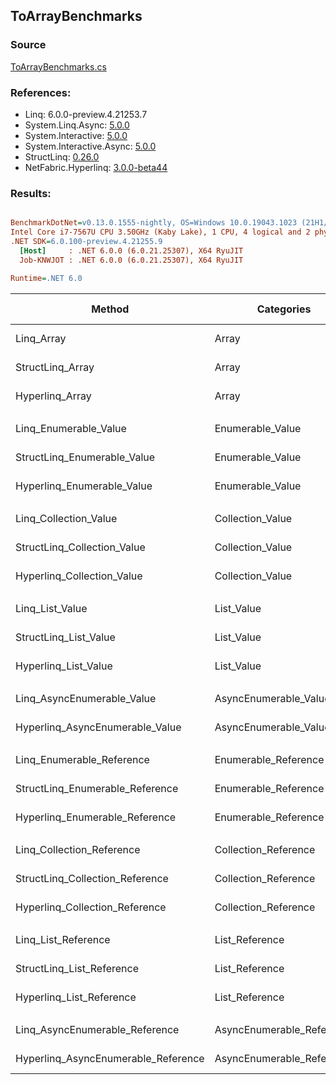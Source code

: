 ﻿## ToArrayBenchmarks

### Source
[ToArrayBenchmarks.cs](../NetFabric.Hyperlinq.Benchmarks/Benchmarks/ToArrayBenchmarks.cs)

### References:
- Linq: 6.0.0-preview.4.21253.7
- System.Linq.Async: [5.0.0](https://www.nuget.org/packages/System.Linq.Async/5.0.0)
- System.Interactive: [5.0.0](https://www.nuget.org/packages/System.Interactive/5.0.0)
- System.Interactive.Async: [5.0.0](https://www.nuget.org/packages/System.Interactive.Async/5.0.0)
- StructLinq: [0.26.0](https://www.nuget.org/packages/StructLinq/0.26.0)
- NetFabric.Hyperlinq: [3.0.0-beta44](https://www.nuget.org/packages/NetFabric.Hyperlinq/3.0.0-beta44)

### Results:
``` ini

BenchmarkDotNet=v0.13.0.1555-nightly, OS=Windows 10.0.19043.1023 (21H1/May2021Update)
Intel Core i7-7567U CPU 3.50GHz (Kaby Lake), 1 CPU, 4 logical and 2 physical cores
.NET SDK=6.0.100-preview.4.21255.9
  [Host]     : .NET 6.0.0 (6.0.21.25307), X64 RyuJIT
  Job-KNWJOT : .NET 6.0.0 (6.0.21.25307), X64 RyuJIT

Runtime=.NET 6.0  

```
|                              Method |                Categories | Count |        Mean |     Error |    StdDev | Ratio | RatioSD |  Gen 0 | Gen 1 | Gen 2 | Allocated |
|------------------------------------ |-------------------------- |------ |------------:|----------:|----------:|------:|--------:|-------:|------:|------:|----------:|
|                          Linq_Array |                     Array |   100 |    54.98 ns |  0.593 ns |  0.555 ns |  1.00 |    0.00 | 0.2027 |     - |     - |     424 B |
|                    StructLinq_Array |                     Array |   100 |    82.93 ns |  0.638 ns |  0.597 ns |  1.51 |    0.02 | 0.2027 |     - |     - |     424 B |
|                     Hyperlinq_Array |                     Array |   100 |    41.51 ns |  0.543 ns |  0.508 ns |  0.76 |    0.01 | 0.2027 |     - |     - |     424 B |
|                                     |                           |       |             |           |           |       |         |        |       |       |           |
|               Linq_Enumerable_Value |          Enumerable_Value |   100 |   900.42 ns |  4.320 ns |  4.041 ns |  1.00 |    0.00 | 0.5655 |     - |     - |   1,184 B |
|         StructLinq_Enumerable_Value |          Enumerable_Value |   100 |   873.07 ns |  4.048 ns |  3.787 ns |  0.97 |    0.00 | 0.2174 |     - |     - |     456 B |
|          Hyperlinq_Enumerable_Value |          Enumerable_Value |   100 |   535.57 ns |  2.829 ns |  2.363 ns |  0.60 |    0.00 | 0.2213 |     - |     - |     464 B |
|                                     |                           |       |             |           |           |       |         |        |       |       |           |
|               Linq_Collection_Value |          Collection_Value |   100 |    46.43 ns |  0.376 ns |  0.293 ns |  1.00 |    0.00 | 0.2027 |     - |     - |     424 B |
|         StructLinq_Collection_Value |          Collection_Value |   100 |   878.77 ns |  3.930 ns |  3.282 ns | 18.93 |    0.13 | 0.2174 |     - |     - |     456 B |
|          Hyperlinq_Collection_Value |          Collection_Value |   100 |   121.55 ns |  0.846 ns |  0.791 ns |  2.62 |    0.02 | 0.2217 |     - |     - |     464 B |
|                                     |                           |       |             |           |           |       |         |        |       |       |           |
|                     Linq_List_Value |                List_Value |   100 |    47.51 ns |  0.516 ns |  0.483 ns |  1.00 |    0.00 | 0.2027 |     - |     - |     424 B |
|               StructLinq_List_Value |                List_Value |   100 |   244.13 ns |  1.457 ns |  1.363 ns |  5.14 |    0.06 | 0.2027 |     - |     - |     424 B |
|                Hyperlinq_List_Value |                List_Value |   100 |    56.86 ns |  0.542 ns |  0.507 ns |  1.20 |    0.02 | 0.2142 |     - |     - |     448 B |
|                                     |                           |       |             |           |           |       |         |        |       |       |           |
|          Linq_AsyncEnumerable_Value |     AsyncEnumerable_Value |   100 | 1,911.13 ns | 12.300 ns | 11.505 ns |  1.00 |    0.00 | 0.7668 |     - |     - |   1,608 B |
|     Hyperlinq_AsyncEnumerable_Value |     AsyncEnumerable_Value |   100 | 1,158.17 ns |  3.619 ns |  3.209 ns |  0.61 |    0.00 | 0.5646 |     - |     - |   1,184 B |
|                                     |                           |       |             |           |           |       |         |        |       |       |           |
|           Linq_Enumerable_Reference |      Enumerable_Reference |   100 |   897.96 ns |  7.465 ns |  5.828 ns |  1.00 |    0.00 | 0.5655 |     - |     - |   1,184 B |
|     StructLinq_Enumerable_Reference |      Enumerable_Reference |   100 |   894.95 ns |  2.909 ns |  2.721 ns |  1.00 |    0.01 | 0.2174 |     - |     - |     456 B |
|      Hyperlinq_Enumerable_Reference |      Enumerable_Reference |   100 |   981.20 ns |  4.904 ns |  4.095 ns |  1.09 |    0.01 | 0.2174 |     - |     - |     456 B |
|                                     |                           |       |             |           |           |       |         |        |       |       |           |
|           Linq_Collection_Reference |      Collection_Reference |   100 |    48.58 ns |  0.550 ns |  0.514 ns |  1.00 |    0.00 | 0.2027 |     - |     - |     424 B |
|     StructLinq_Collection_Reference |      Collection_Reference |   100 |   898.17 ns |  5.121 ns |  4.276 ns | 18.47 |    0.24 | 0.2174 |     - |     - |     456 B |
|      Hyperlinq_Collection_Reference |      Collection_Reference |   100 |    54.82 ns |  0.302 ns |  0.252 ns |  1.13 |    0.01 | 0.2142 |     - |     - |     448 B |
|                                     |                           |       |             |           |           |       |         |        |       |       |           |
|                 Linq_List_Reference |            List_Reference |   100 |    47.35 ns |  0.496 ns |  0.464 ns |  1.00 |    0.00 | 0.2027 |     - |     - |     424 B |
|           StructLinq_List_Reference |            List_Reference |   100 |   870.05 ns |  2.203 ns |  2.060 ns | 18.38 |    0.19 | 0.2174 |     - |     - |     456 B |
|            Hyperlinq_List_Reference |            List_Reference |   100 |    56.16 ns |  1.188 ns |  1.220 ns |  1.18 |    0.03 | 0.2142 |     - |     - |     448 B |
|                                     |                           |       |             |           |           |       |         |        |       |       |           |
|      Linq_AsyncEnumerable_Reference | AsyncEnumerable_Reference |   100 | 1,940.27 ns | 11.722 ns |  9.151 ns |  1.00 |    0.00 | 0.7668 |     - |     - |   1,608 B |
| Hyperlinq_AsyncEnumerable_Reference | AsyncEnumerable_Reference |   100 | 1,963.74 ns | 10.000 ns |  9.354 ns |  1.01 |    0.01 | 0.5798 |     - |     - |   1,216 B |
